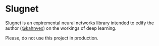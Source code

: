 # Slugnet

Slugnet is an expiremental neural networks library intended
to edify the author ([@kahnvex](https://github.com/kahnvex))
on the workings of deep learning.

Please, do not use this project in production.
